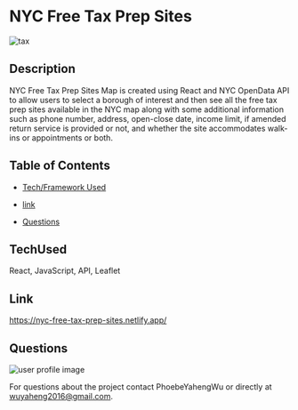 # NYC Free Tax Prep Sites

![tax](https://user-images.githubusercontent.com/52837649/95041049-968a1600-06a3-11eb-9cf9-9e46903fafc1.gif)

## Description
NYC Free Tax Prep Sites Map is created using React and NYC OpenData API to allow users to select a borough of interest and then see all the free tax prep sites available in the NYC map along with some additional information such as phone number, address, open-close date, income limit, if amended return service is provided or not, and whether the site accommodates walk-ins or appointments or both.


## Table of Contents

* [Tech/Framework Used](#TechUsed)

* [link](#Link)

* [Questions](#Questions)


## TechUsed
React, JavaScript, API, Leaflet

## Link
https://nyc-free-tax-prep-sites.netlify.app/

## Questions
![user profile image](https://avatars0.githubusercontent.com/u/52837649?v=4)

For questions about the project contact PhoebeYahengWu or directly at wuyaheng2016@gmail.com.
